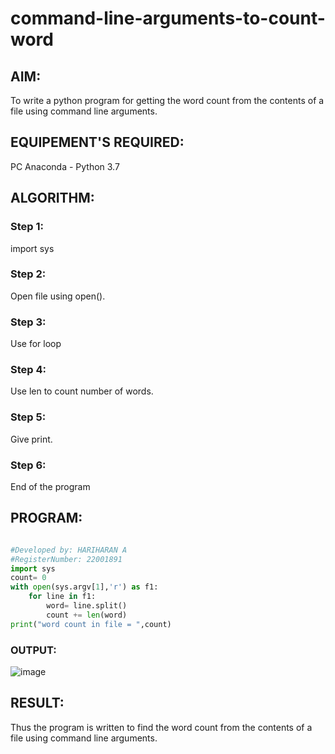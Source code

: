 # command-line-arguments-to-count-word
## AIM:
To write a python program for getting the word count from the contents of a file using command line arguments.
## EQUIPEMENT'S REQUIRED: 
PC
Anaconda - Python 3.7
## ALGORITHM: 
### Step 1:
import sys
### Step 2: 
Open file using open().
### Step 3: 
Use for loop
### Step 4:  
Use len to count number of words.
### Step 5: 
Give print.
### Step 6: 
End of the program
## PROGRAM:
```python

#Developed by: HARIHARAN A
#RegisterNumber: 22001891
import sys
count= 0
with open(sys.argv[1],'r') as f1:
    for line in f1:
        word= line.split()
        count += len(word)
print("word count in file = ",count)

```

### OUTPUT:
![image](https://user-images.githubusercontent.com/120353431/214886535-e2fe3048-867a-43d7-8ea0-28e5f22b364a.png)


## RESULT:
Thus the program is written to find the word count from the contents of a file using command line arguments.

